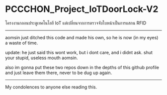 # PCCCHON_Project_IoTDoorLock-V2
โครงงานกลอนประตูเทคโนโลยี IoT แต่เปลี่ยนจากการตรวจจับใบหน้าเป็นการแสกน RFID

---

aomsin just ditched this code and made his own, so he is now (in my eyes) a waste of time.

update: he just said this wont work, but i dont care, and i didnt ask. shut your stupid, useless mouth aomsin.

also im gonna put these two repos down in the depths of this github profile and just leave them there, never to be dug up again.

---

My condolences to anyone else reading this.
